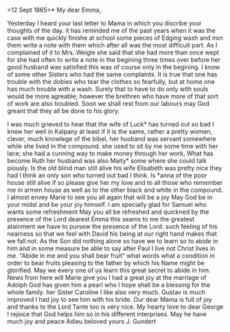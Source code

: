  <12 Sept 1865>*
My dear Emma,

Yesterday I heard your last letter to Mama in which you discribe your thoughts of the day. it has reminded me of the past years when it was the case with me quickly finishe at school some pieces of Edging wash and iron them write a note with them which after all was the most difficult part. As I complained of it to Mrs. Weigle she said that she had more than once wept for she had often to write a note in the begining three times over before her good husband was satisfied this was of course only in the begining. I know of some other Sisters who had the same complaints. It is true that one has trouble with the dobies who tear the clothes so fearfully, but at home one has much trouble with a wash. Surely that to have to do only with souls would be more agreable; however the brethren who have more of that sort of work are also troubled. Soon we shall rest from our labours may God greant that they all be done to his glory.

I was much grieved to hear that the wife of Luck* has turned out so bad I knew her well in Kalpany at least if it is the same, rather a pretty women, clever, much knowlege of the bibel, her husband was servant somewhere while she lived in the compound. she used to sit by me some time with her lace; she had a cunning way to make money through her work, What has become Ruth her husband was also Maity* some where she could talk piously. Is the old blind man still alive his wife Elisabeth was pretty nice they had I think an only son who turned out bad I think. Is <H>*anna of the poor house still alive if so please give her my love and to all those who remember me in armen house as well as to the other black and white in the compound. I almost envey Marie to see you all again that will be a joy May God be in your midst and be your joy himself. I am specially glad for Samuel who wants some refreshment May you all be refreshed and quickned by the presence of the Lord dearest Emma this seams to me the greatest atainment we have to pursew the presence of the Lord. such feeling of his nearness so that we feel with David his being at our right hand makes that we fall not. As the Son did nothing alone so have we to learn so to abide in him and in some measure be able to say after Paul I live not Christ lives in me. "Abide in me and you shall bear fruit" what words what a condition in order to bear fruits pleasing to the father by which his Name might be glorified. May we every one of us learn this great secret to abide in him. News from here will Marie give you I had a great joy at the marriage of Adolph God has given him a pearl who I hope shall be a blessing for the whole family. her Sister Caroline I like also very much. Gustav is much improved I had joy to see him with his bride. Our dear Mama is full of joy and thanks to the Lord Tante too is very nice. My hearty love to dear George I rejoice that God helps him so in his different interprises. May he have much joy and peace Adieu beloved
 yours J. Gundert
